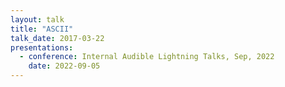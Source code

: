 ```yaml
---
layout: talk
title: "ASCII"
talk_date: 2017-03-22
presentations:
  - conference: Internal Audible Lightning Talks, Sep, 2022
    date: 2022-09-05
---
```

